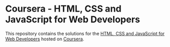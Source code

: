 # Coursera - HTML, CSS and JavaScript for Web Developers

This repository contains the solutions for the [HTML, CSS and JavaScript for Web Developers](https://www.coursera.org/learn/html-css-javascript-for-web-developers) hosted on [Coursera](https://www.coursera.org).
